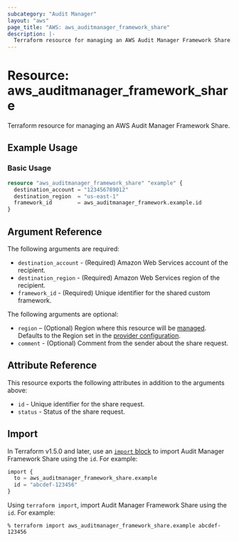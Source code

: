 ```yaml
---
subcategory: "Audit Manager"
layout: "aws"
page_title: "AWS: aws_auditmanager_framework_share"
description: |-
  Terraform resource for managing an AWS Audit Manager Framework Share.
---
```


# Resource: aws_auditmanager_framework_share

Terraform resource for managing an AWS Audit Manager Framework Share.

## Example Usage

### Basic Usage

```terraform
resource "aws_auditmanager_framework_share" "example" {
  destination_account = "123456789012"
  destination_region  = "us-east-1"
  framework_id        = aws_auditmanager_framework.example.id
}
```

## Argument Reference

The following arguments are required:

* `destination_account` - (Required) Amazon Web Services account of the recipient.
* `destination_region` - (Required) Amazon Web Services region of the recipient.
* `framework_id` - (Required) Unique identifier for the shared custom framework.

The following arguments are optional:

* `region` – (Optional) Region where this resource will be [managed](https://docs.aws.amazon.com/general/latest/gr/rande.html#regional-endpoints). Defaults to the Region set in the [provider configuration](https://registry.terraform.io/providers/hashicorp/aws/latest/docs#aws-configuration-reference).
* `comment` - (Optional) Comment from the sender about the share request.

## Attribute Reference

This resource exports the following attributes in addition to the arguments above:

* `id` - Unique identifier for the share request.
* `status` -  Status of the share request.

## Import

In Terraform v1.5.0 and later, use an [`import` block](https://developer.hashicorp.com/terraform/language/import) to import Audit Manager Framework Share using the `id`. For example:

```terraform
import {
  to = aws_auditmanager_framework_share.example
  id = "abcdef-123456"
}
```

Using `terraform import`, import Audit Manager Framework Share using the `id`. For example:

```console
% terraform import aws_auditmanager_framework_share.example abcdef-123456
```
